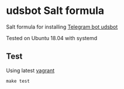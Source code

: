 # udsbot Salt formula

Salt formula for installing [Telegram bot udsbot](https://github.com/pymivn/udsbot)

Tested on Ubuntu 18.04 with systemd


## Test

Using latest [vagrant](https://learn.hashicorp.com/tutorials/vagrant/getting-started-index)

```
make test
```
